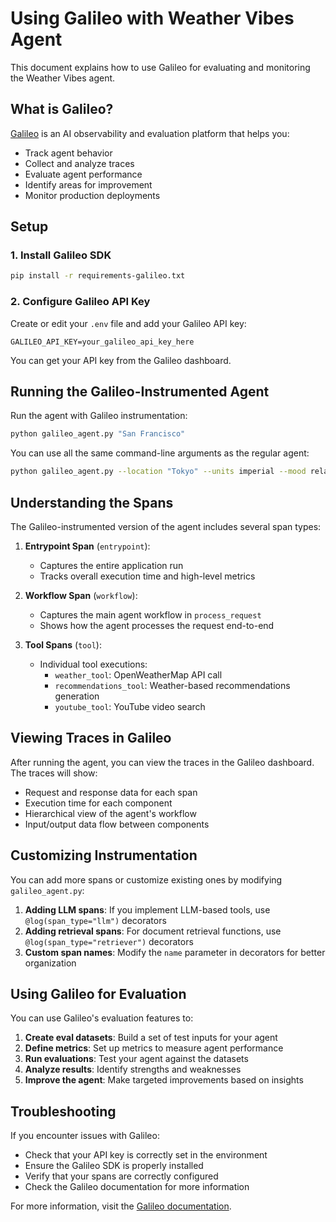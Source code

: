 # Using Galileo with Weather Vibes Agent

This document explains how to use Galileo for evaluating and monitoring the Weather Vibes agent.

## What is Galileo?

[Galileo](https://www.rungalileo.io/) is an AI observability and evaluation platform that helps you:

- Track agent behavior
- Collect and analyze traces
- Evaluate agent performance
- Identify areas for improvement
- Monitor production deployments

## Setup

### 1. Install Galileo SDK

```bash
pip install -r requirements-galileo.txt
```

### 2. Configure Galileo API Key

Create or edit your `.env` file and add your Galileo API key:

```
GALILEO_API_KEY=your_galileo_api_key_here
```

You can get your API key from the Galileo dashboard.

## Running the Galileo-Instrumented Agent

Run the agent with Galileo instrumentation:

```bash
python galileo_agent.py "San Francisco"
```

You can use all the same command-line arguments as the regular agent:

```bash
python galileo_agent.py --location "Tokyo" --units imperial --mood relaxing --verbose
```

## Understanding the Spans

The Galileo-instrumented version of the agent includes several span types:

1. **Entrypoint Span** (`entrypoint`): 
   - Captures the entire application run
   - Tracks overall execution time and high-level metrics

2. **Workflow Span** (`workflow`):
   - Captures the main agent workflow in `process_request`
   - Shows how the agent processes the request end-to-end

3. **Tool Spans** (`tool`):
   - Individual tool executions:
     - `weather_tool`: OpenWeatherMap API call
     - `recommendations_tool`: Weather-based recommendations generation
     - `youtube_tool`: YouTube video search

## Viewing Traces in Galileo

After running the agent, you can view the traces in the Galileo dashboard. The traces will show:

- Request and response data for each span
- Execution time for each component
- Hierarchical view of the agent's workflow
- Input/output data flow between components

## Customizing Instrumentation

You can add more spans or customize existing ones by modifying `galileo_agent.py`:

1. **Adding LLM spans**: If you implement LLM-based tools, use `@log(span_type="llm")` decorators
2. **Adding retrieval spans**: For document retrieval functions, use `@log(span_type="retriever")` decorators
3. **Custom span names**: Modify the `name` parameter in decorators for better organization

## Using Galileo for Evaluation

You can use Galileo's evaluation features to:

1. **Create eval datasets**: Build a set of test inputs for your agent
2. **Define metrics**: Set up metrics to measure agent performance
3. **Run evaluations**: Test your agent against the datasets
4. **Analyze results**: Identify strengths and weaknesses
5. **Improve the agent**: Make targeted improvements based on insights

## Troubleshooting

If you encounter issues with Galileo:

- Check that your API key is correctly set in the environment
- Ensure the Galileo SDK is properly installed
- Verify that your spans are correctly configured
- Check the Galileo documentation for more information

For more information, visit the [Galileo documentation](https://docs.rungalileo.io/). 